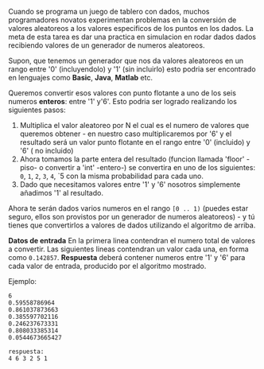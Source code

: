 <!-- #Rodando los dados -->
Cuando se programa un juego de tablero con dados, muchos programadores novatos experimentan problemas en la conversión de valores aleatoreos
a los valores especificos de los puntos en los dados. La meta de esta tarea es dar una practica en simulacion en rodar dados dados recibiendo valores
de un generador de numeros aleatoreos. 

Supon, que tenemos un generador que nos da valores aleatoreos en un rango entre '0' (incluyendolo) y '1' (sin incluirlo)
esto podria ser encontrado en lenguajes como **Basic**, **Java**, **Matlab** etc.

Queremos convertir esos valores con punto flotante a uno de los seis numeros  **enteros**: entre '1' y'6'. Esto podria ser 
logrado realizando los siguientes pasos:

1. Multiplica el valor aleatoreo por N el cual es el numero de valores que queremos obtener - en nuestro caso multiplicaremos por '6' y 
    el resultado será un valor punto flotante en el rango entre '0' (incluido) y '6' ( no incluido)
2. Ahora tomamos la parte entera del resultado (funcion llamada 'floor' -piso-  o convertir a 'int' -entero-)
    se convertira en uno de los siguientes: `0`, `1`, `2`, `3`, `4`, `5 con la misma probabilidad para cada uno.
3.  Dado que necesitamos valores entre '1' y '6'  nosotros simplemente añadimos '1' al resultado.

Ahora te serán dados varios numeros en el rango `[0 .. 1)` (puedes estar seguro, ellos son provistos por un generador de numeros aleatoreos) -
y tú tienes que convertirlos a valores de dados utilizando el algoritmo de arriba.

**Datos de entrada** En la primera linea contendran el numero total de valores a convertir.
Las siguientes lineas contendran un valor cada una, en forma como `0.142857`.
**Respuesta** deberá contener numeros entre '1' y '6' para cada valor de entrada, producido por el algoritmo mostrado.

Ejemplo:

    6
	0.59558786964
	0.861037873663
	0.385597702116
	0.246237673331
	0.808033385314
	0.0544673665427
	
	respuesta:
	4 6 3 2 5 1
